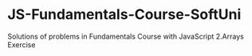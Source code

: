 # JS-Fundamentals-Course-SoftUni
Solutions of problems in Fundamentals Course with JavaScript
2.Arrays Exercise

